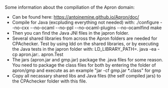 Some information about the compiliation of the Apron domain:
- Can be found here: https://antoinemine.github.io/Apron/doc/
- Compile for Java (excpluding everything not needed) with: 
  ./configure --no-cxx --no-ocaml --no-ppl --no-ocaml-plugins --no-ocamlfind
  make
- Then you can find the Java JNI files in the japron folder.
- Several shared libraries from across the Apron folders are needed for CPAchecker. Test by using ldd on the shared libraries, or by executing the Java tests in the japron folder with:
  LD_LIBRARY_PATH=. java -ea -cp apron.jar:. apron.Test 
- The jars (apron.jar and gmp.jar) package the .java files for some reason. You need to package the class files for both by entering the folder of apron/gmp and execute as an example "jar -cf gmp.jar *.class" for gmp
- Copy all necassary shared libs and Java files (the self compiled jars) to the CPAchecker folder with this file.
